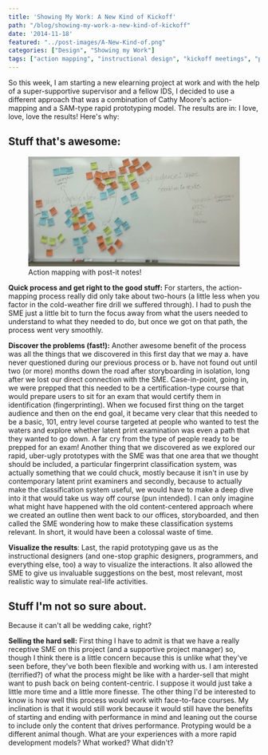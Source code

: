 ```yaml
---
title: 'Showing My Work: A New Kind of Kickoff'
path: "/blog/showing-my-work-a-new-kind-of-kickoff"
date: '2014-11-18'
featured: "../post-images/A-New-Kind-of.png"
categories: ["Design", "Showing my Work"]
tags: ["action mapping", "instructional design", "kickoff meetings", "process", "prototyping", "rapid prototyping", "SAM"]
---
```


So this week, I am starting a new elearning project at work and with the help of a super-supportive supervisor and a fellow IDS, I decided to use a different approach that was a combination of Cathy Moore's action-mapping and a SAM-type rapid prototyping model. The results are in: I love, love, love the results! Here's why:

## Stuff that's awesome:

<figure>
  <img src="../post-images/action-mapping-withstickies.jpg" alt="action mapping" />
  <figcaption>Action mapping with post-it notes!</figcaption>
</figure>

**Quick process and get right to the good stuff:** For starters, the action-mapping process really did only take about two-hours (a little less when you factor in the cold-weather fire drill we suffered through). I had to push the SME just a little bit to turn the focus away from what the users needed to understand to what they needed to do, but once we got on that path, the process went very smoothly.

**Discover the problems (fast!):** Another awesome benefit of the process was all the things that we discovered in this first day that we may a. have never questioned during our previous process or b. have not found out until two (or more) months down the road after storyboarding in isolation, long after we lost our direct connection with the SME. Case-in-point, going in, we were prepped that this needed to be a certification-type course that would prepare users to sit for an exam that would certify them in identification (fingerprinting). When we focused first thing on the target audience and then on the end goal, it became very clear that this needed to be a basic, 101, entry level course targeted at people who wanted to test the waters and explore whether latent print examination was even a path that they wanted to go down. A far cry from the type of people ready to be prepped for an exam! Another thing that we discovered as we explored our rapid, uber-ugly prototypes with the SME was that one area that we thought should be included, a particular fingerprint classification system, was actually something that we could chuck, mostly because it isn't in use by contemporary latent print examiners and secondly, because to actually make the classification system useful, we would have to make a deep dive into it that would take us way off course (pun intended). I can only imagine what might have happened with the old content-centered approach where we created an outline then went back to our offices, storyboarded, and then called the SME wondering how to make these classification systems relevant. In short, it would have been a colossal waste of time.

**Visualize the results**: Last, the rapid prototyping gave us as the instructional designers (and one-stop graphic designers, programmers, and everything else, too) a way to visualize the interactions. It also allowed the SME to give us invaluable suggestions on the best, most relevant, most realistic way to simulate real-life activities.

## Stuff I'm not so sure about.

Because it can't all be wedding cake, right?

**Selling the hard sell:** First thing I have to admit is that we have a really receptive SME on this project (and a supportive project manager) so, though I think there is a little concern because this is unlike what they've seen before, they've both been flexible and working with us. I am interested (terrified?) of what the process might be like with a harder-sell that might want to push back on being content-centric. I suppose it would just take a little more time and a little more finesse. The other thing I'd be interested to know is how well this process would work with face-to-face courses. My inclination is that it would still work because it would still have the benefits of starting and ending with performance in mind and leaning out the course to include only the content that drives performance. Protyping would be a different animal though. What are your experiences with a more rapid development models? What worked? What didn't?
